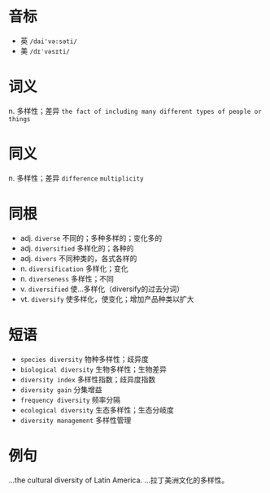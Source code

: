 # 音标

- 英 `/dai'və:səti/`
- 美 `/dɪˈvəsɪti/`

# 词义

n. 多样性；差异
`the fact of including many different types of people or things`

# 同义

n. 多样性；差异
`difference` `multiplicity`

# 同根

- adj. `diverse` 不同的；多种多样的；变化多的
- adj. `diversified` 多样化的；各种的
- adj. `divers` 不同种类的，各式各样的
- n. `diversification` 多样化；变化
- n. `diverseness` 多样性；不同
- v. `diversified` 使…多样化（diversify的过去分词）
- vt. `diversify` 使多样化，使变化；增加产品种类以扩大

# 短语

- `species diversity` 物种多样性；歧异度
- `biological diversity` 生物多样性；生物差异
- `diversity index` 多样性指数；歧异度指数
- `diversity gain` 分集增益
- `frequency diversity` 频率分隔
- `ecological diversity` 生态多样性；生态分岐度
- `diversity management` 多样性管理

# 例句

...the cultural diversity of Latin America.
…拉丁美洲文化的多样性。


